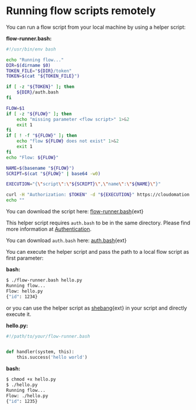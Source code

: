 # Running flow scripts remotely

You can run a flow script from your local machine by using a helper script:

**flow-runner.bash:**

```bash
#!/usr/bin/env bash

echo "Running flow..."
DIR=$(dirname $0)
TOKEN_FILE="${DIR}/token"
TOKEN=$(cat "${TOKEN_FILE}")

if [ -z "${TOKEN}" ]; then
    ${DIR}/auth.bash
fi

FLOW=$1
if [ -z "${FLOW}" ]; then
    echo "missing parameter <flow script>" 1>&2
    exit 1
fi
if [ ! -f "${FLOW}" ]; then
    echo "flow ${FLOW} does not exist" 1>&2
    exit 1
fi
echo "Flow: ${FLOW}"

NAME=$(basename "${FLOW}")
SCRIPT=$(cat "${FLOW}" | base64 -w0)

EXECUTION="{\"script\":\"${SCRIPT}\",\"name\":\"${NAME}\"}"

curl -H "Authorization: $TOKEN" -d "${EXECUTION}" https://cloudomation.com/api/1/execution
echo ""
```

You can download the script here: [flow-runner.bash](https://github.com/starflows/documentation/blob/master/utilities/flow-runner.bash){ext}

This helper script requires `auth.bash` to be in the same directory. Please
find more information at [Authentication](Authentication#viatherestapi).

You can download `auth.bash` here: [auth.bash](https://github.com/starflows/documentation/blob/master/utilities/auth.bash){ext}

You can execute the helper script and pass the path to a local flow script as first parameter:

**bash:**
```bash
$ ./flow-runner.bash hello.py
Running flow...
Flow: hello.py
{"id": 1234}
```

or you can use the helper script as [shebang](https://en.wikipedia.org/wiki/Shebang_%28Unix%29){ext} in your script and directly execute it.

**hello.py:**
```python
#!/path/to/your/flow-runner.bash


def handler(system, this):
    this.success('hello world')
```

**bash:**
```bash
$ chmod +x hello.py
$ ./hello.py
Running flow...
Flow: ./hello.py
{"id": 1235}
```

